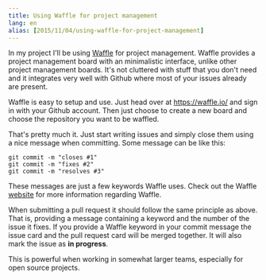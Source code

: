 ```yaml
---
title: Using Waffle for project management
lang: en
alias: [2015/11/04/using-waffle-for-project-management]
---
```


In my project I'll be using [Waffle](https://waffle.io/) for project management. Waffle provides a project management board with an minimalistic interface, unlike other project management boards. It's not cluttered with stuff that you don't need and it integrates very well with Github where most of your issues already are present.

Waffle is easy to setup and use. Just head over at https://waffle.io/ and sign in with your Github account. Then just choose to create a new board and choose the repository you want to be waffled.

That's pretty much it. Just start writing issues and simply close them using a nice message when committing. Some message can be like this:
```
git commit -m "closes #1"
git commit -m "fixes #2"
git commit -m "resolves #3"
```
These messages are just a few keywords Waffle uses. Check out the Waffle [website](https://waffle.io/) for more information regarding Waffle.

When submitting a pull request it should follow the same principle as above. That is, providing a message containing a keyword and the number of the issue it fixes. If you provide a Waffle keyword in your commit message the issue card and the pull request card will be merged together. It will also mark the issue as **in progress**.

This is powerful when working in somewhat larger teams, especially for open source projects.
